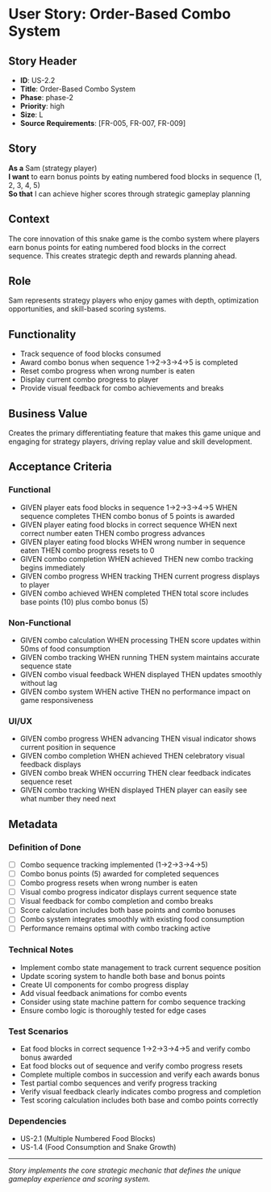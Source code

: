 # User Story: Order-Based Combo System

## Story Header
- **ID**: US-2.2
- **Title**: Order-Based Combo System
- **Phase**: phase-2
- **Priority**: high
- **Size**: L
- **Source Requirements**: [FR-005, FR-007, FR-009]

## Story
**As a** Sam (strategy player)  
**I want** to earn bonus points by eating numbered food blocks in sequence (1, 2, 3, 4, 5)  
**So that** I can achieve higher scores through strategic gameplay planning

## Context
The core innovation of this snake game is the combo system where players earn bonus points for eating numbered food blocks in the correct sequence. This creates strategic depth and rewards planning ahead.

## Role
Sam represents strategy players who enjoy games with depth, optimization opportunities, and skill-based scoring systems.

## Functionality
- Track sequence of food blocks consumed
- Award combo bonus when sequence 1→2→3→4→5 is completed
- Reset combo progress when wrong number is eaten
- Display current combo progress to player
- Provide visual feedback for combo achievements and breaks

## Business Value
Creates the primary differentiating feature that makes this game unique and engaging for strategy players, driving replay value and skill development.

## Acceptance Criteria

### Functional
- GIVEN player eats food blocks in sequence 1→2→3→4→5 WHEN sequence completes THEN combo bonus of 5 points is awarded
- GIVEN player eating food blocks in correct sequence WHEN next correct number eaten THEN combo progress advances
- GIVEN player eating food blocks WHEN wrong number in sequence eaten THEN combo progress resets to 0
- GIVEN combo completion WHEN achieved THEN new combo tracking begins immediately
- GIVEN combo progress WHEN tracking THEN current progress displays to player
- GIVEN combo achieved WHEN completed THEN total score includes base points (10) plus combo bonus (5)

### Non-Functional
- GIVEN combo calculation WHEN processing THEN score updates within 50ms of food consumption
- GIVEN combo tracking WHEN running THEN system maintains accurate sequence state
- GIVEN combo visual feedback WHEN displayed THEN updates smoothly without lag
- GIVEN combo system WHEN active THEN no performance impact on game responsiveness

### UI/UX
- GIVEN combo progress WHEN advancing THEN visual indicator shows current position in sequence
- GIVEN combo completion WHEN achieved THEN celebratory visual feedback displays
- GIVEN combo break WHEN occurring THEN clear feedback indicates sequence reset
- GIVEN combo tracking WHEN displayed THEN player can easily see what number they need next

## Metadata

### Definition of Done
- [ ] Combo sequence tracking implemented (1→2→3→4→5)
- [ ] Combo bonus points (5) awarded for completed sequences
- [ ] Combo progress resets when wrong number is eaten
- [ ] Visual combo progress indicator displays current sequence state
- [ ] Visual feedback for combo completion and combo breaks
- [ ] Score calculation includes both base points and combo bonuses
- [ ] Combo system integrates smoothly with existing food consumption
- [ ] Performance remains optimal with combo tracking active

### Technical Notes
- Implement combo state management to track current sequence position
- Update scoring system to handle both base and bonus points
- Create UI components for combo progress display
- Add visual feedback animations for combo events
- Consider using state machine pattern for combo sequence tracking
- Ensure combo logic is thoroughly tested for edge cases

### Test Scenarios
- Eat food blocks in correct sequence 1→2→3→4→5 and verify combo bonus awarded
- Eat food blocks out of sequence and verify combo progress resets
- Complete multiple combos in succession and verify each awards bonus
- Test partial combo sequences and verify progress tracking
- Verify visual feedback clearly indicates combo progress and completion
- Test scoring calculation includes both base and combo points correctly

### Dependencies
- US-2.1 (Multiple Numbered Food Blocks)
- US-1.4 (Food Consumption and Snake Growth)

---

*Story implements the core strategic mechanic that defines the unique gameplay experience and scoring system.*